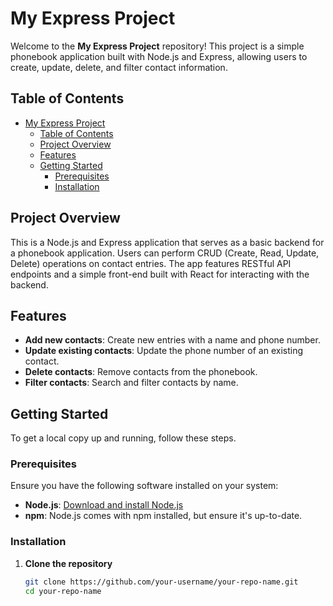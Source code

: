 # My Express Project

Welcome to the **My Express Project** repository! This project is a simple phonebook application built with Node.js and Express, allowing users to create, update, delete, and filter contact information.

## Table of Contents

- [My Express Project](#my-express-project)
  - [Table of Contents](#table-of-contents)
  - [Project Overview](#project-overview)
  - [Features](#features)
  - [Getting Started](#getting-started)
    - [Prerequisites](#prerequisites)
    - [Installation](#installation)

## Project Overview

This is a Node.js and Express application that serves as a basic backend for a phonebook application. Users can perform CRUD (Create, Read, Update, Delete) operations on contact entries. The app features RESTful API endpoints and a simple front-end built with React for interacting with the backend.

## Features

- **Add new contacts**: Create new entries with a name and phone number.
- **Update existing contacts**: Update the phone number of an existing contact.
- **Delete contacts**: Remove contacts from the phonebook.
- **Filter contacts**: Search and filter contacts by name.

## Getting Started

To get a local copy up and running, follow these steps.

### Prerequisites

Ensure you have the following software installed on your system:

- **Node.js**: [Download and install Node.js](https://nodejs.org/)
- **npm**: Node.js comes with npm installed, but ensure it's up-to-date.

### Installation

1. **Clone the repository**

   ```bash
   git clone https://github.com/your-username/your-repo-name.git
   cd your-repo-name
